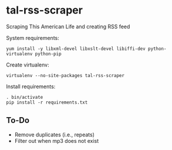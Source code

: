 tal-rss-scraper
===============

Scraping This American Life and creating RSS feed

System requirements:
```
yum install -y libxml-devel libxslt-devel libiffi-dev python-virtualenv python-pip 
```

Create virtualenv:
```
virtualenv --no-site-packages tal-rss-scraper
```

Install requirements:
```
. bin/activate
pip install -r requirements.txt
```

To-Do
-----
- Remove duplicates (i.e., repeats)
- Filter out when mp3 does not exist
